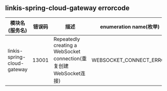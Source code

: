 ## linkis-spring-cloud-gateway errorcode


| 模块名(服务名) | 错误码  | 描述 | enumeration name(枚举)| Exception Class(类名)|
| -------- | -------- | ----- |---------|---------|
|linkis-spring-cloud-gateway|13001|Repeatedly creating a WebSocket connection(重复创建WebSocket连接)|WEBSOCKET_CONNECT_ERROR|GatewayErrorCodeSummary|
